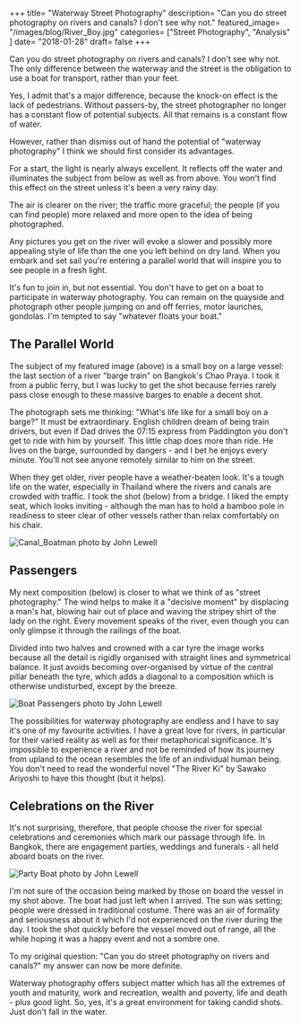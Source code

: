 +++
title= "Waterway Street Photography"
description= "Can you do street photography on rivers and canals? I don't see why not."
featured_image= "/images/blog/River_Boy.jpg"
categories= ["Street Photography", "Analysis" ]
date= "2018-01-28"
draft= false
+++

Can you do street photography on rivers and canals? I don't see why not. The only difference between the waterway and the street is the obligation to use a boat for transport, rather than your feet.

Yes, I admit that's a major difference, because the knock-on effect is the lack of pedestrians. Without passers-by, the street photographer no longer has a constant flow of potential subjects. All that remains is a constant flow of water.

However, rather than dismiss out of hand the potential of "waterway photography" I think we should first consider its advantages.

For a start, the light is nearly always excellent. It reflects off the water and illuminates the subject from below as well as from above. You won't find this effect on the street unless it's been a very rainy day.

The air is clearer on the river; the traffic more graceful; the people (if you can find people) more relaxed and more open to the idea of being photographed.

Any pictures you get on the river will evoke a slower and possibly more appealing style of life than the one you left behind on dry land. When you embark and set sail you're entering a parallel world that will inspire you to see people in a fresh light.

It's fun to join in, but not essential. You don't have to get on a boat to participate in waterway photography. You can remain on the quayside and photograph other people jumping on and off ferries, motor launches, gondolas. I'm tempted to say "whatever floats your boat."

## The Parallel World
  
The subject of my featured image (above) is a small boy on a large vessel: the last section of a river "barge train" on Bangkok's Chao Praya. I took it from a public ferry, but I was lucky to get the shot because ferries rarely pass close enough to these massive barges to enable a decent shot.

The photograph sets me thinking: "What's life like for a small boy on a barge?" It must be extraordinary. English children dream of being train drivers, but even if Dad drives the 07:15 express from Paddington you don't get to ride with him by yourself. This little chap does more than ride. He lives on the barge, surrounded by dangers - and I bet he enjoys every minute. You'll not see anyone remotely similar to him on the street.

When they get older, river people have a weather-beaten look. It's a tough life on the water, especially in Thailand where the rivers and canals are crowded with traffic. I took the shot (below) from a bridge. I liked the empty seat, which looks inviting - although the man has to hold a bamboo pole in readiness to steer clear of other vessels rather than relax comfortably on his chair.

<img class="lazyload" data-src="/images/blog/Canal_Boatman.jpg" alt="Canal_Boatman photo by John Lewell">

## Passengers
  
My next composition (below) is closer to what we think of as "street photography." The wind helps to make it a "decisive moment" by displacing a man's hat, blowing hair out of place and waving the stripey shirt of the lady on the right. Every movement speaks of the river, even though you can only glimpse it through the railings of the boat.

Divided into two halves and crowned with a car tyre the image works because all the detail is rigidly organised with straight lines and symmetrical balance. It just avoids becoming over-organised by virtue of the central pillar beneath the tyre, which adds a diagonal to a composition which is otherwise undisturbed, except by the breeze.

<img class="lazyload" data-src="/images/blog/Boat_Passengers2.jpg" alt="Boat Passengers photo by John Lewell">

The possibilities for waterway photography are endless and I have to say it's one of my favourite activities. I have a great love for rivers, in particular for their varied reality as well as for their metaphorical significance. It's impossible to experience a river and not be reminded of how its journey from upland to the ocean resembles the life of an individual human being. You don't need to read the wonderful novel "The River Ki" by Sawako Ariyoshi to have this thought (but it helps).

## Celebrations on the River
  
It's not surprising, therefore, that people choose the river for special celebrations and ceremonies which mark our passage through life. In Bangkok, there are engagement parties, weddings and funerals - all held aboard boats on the river.

<img class="lazyload" data-src="/images/blog/Party_Boat.jpg" alt="Party Boat photo by John Lewell">

I'm not sure of the occasion being marked by those on board the vessel in my shot above. The boat had just left when I arrived. The sun was setting; people were dressed in traditional costume. There was an air of formality and seriousness about it which I'd not experienced on the river during the day. I took the shot quickly before the vessel moved out of range, all the while hoping it was a happy event and not a sombre one.

To my original question: "Can you do street photography on rivers and canals?" my answer can now be more definite.

Waterway photography offers subject matter which has all the extremes of youth and maturity, work and recreation, wealth and poverty, life and death - plus good light. So, yes, it's a great environment for taking candid shots. Just don't fall in the water.